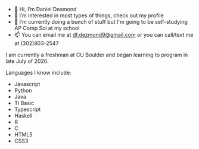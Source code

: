 - 👋 Hi, I’m Daniel Desmond
- 👀 I’m interested in most types of things, check out my profile
- 🌱 I’m currently doing a bunch of stuff but I'm going to be self-studying AP Comp Sci at my school
- 📫 You can email me at df.dezmond9@gmail.com or you can call/text me at (302)803-2547

I am currently a freshman at CU Boulder and began learning to program in late July of 2020.

Languages I know include:
* Javascript
* Python
* Java
* Ti Basic
* Typescript
* Haskell
* R
* C
* HTML5
* CSS3

<!---
dezy-x2/dezy-x2 is a ✨ special ✨ repository because its `README.md` (this file) appears on your GitHub profile.
You can click the Preview link to take a look at your changes.
--->
